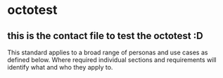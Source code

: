 # octotest
## this is the contact file to test the octotest :D

<span color=red>This standard applies to a broad range of personas and use cases as defined below. Where required individual sections and requirements will identify what and who they apply to.</span>
